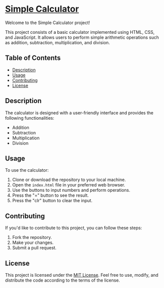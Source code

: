 # [Simple Calculator](https://roshankushwaha.github.io/Calculator-App/)

Welcome to the Simple Calculator project!

This project consists of a basic calculator implemented using HTML, CSS, and JavaScript. It allows users to perform simple arithmetic operations such as addition, subtraction, multiplication, and division.

## Table of Contents
- [Description](#description)
- [Usage](#usage)
- [Contributing](#contributing)
- [License](#license)

## Description

The calculator is designed with a user-friendly interface and provides the following functionalities:
- Addition
- Subtraction
- Multiplication
- Division

## Usage

To use the calculator:
1. Clone or download the repository to your local machine.
2. Open the `index.html` file in your preferred web browser.
3. Use the buttons to input numbers and perform operations.
4. Press the "=" button to see the result.
5. Press the "clr" button to clear the input.

## Contributing

If you'd like to contribute to this project, you can follow these steps:
1. Fork the repository.
2. Make your changes.
3. Submit a pull request.

## License

This project is licensed under the [MIT License](LICENSE). Feel free to use, modify, and distribute the code according to the terms of the license.

